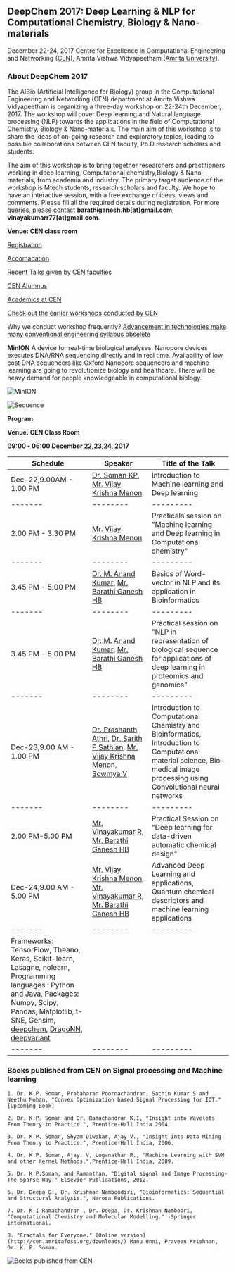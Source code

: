 ## DeepChem 2017: Deep Learning & NLP for Computational Chemistry, Biology & Nano-materials

December 22-24, 2017
Centre for Excellence in Computational Engineering and Networking ([CEN](https://www.amrita.edu/center/computational-engineering-and-networking)),
Amrita Vishwa Vidyapeetham ([Amrita University](https://www.amrita.edu/)).

### About DeepChem 2017

The AIBio (Artificial Intelligence for Biology) group in the Computational Engineering and Networking (CEN) department at Amrita Vishwa Vidyapeetham is organizing a three-day workshop on 22-24th December, 2017. The workshop will cover Deep learning and Natural language processing (NLP) towards the applications in the field of Computational Chemistry, Biology & Nano-materials. The main aim of this workshop is to share the ideas of on-going research and exploratory topics, leading to possible collaborations between CEN faculty, Ph.D research scholars and students.

The aim of this workshop is to bring together researchers and practitioners working in deep learning, Computational chemistry,Biology & Nano-materials, from academia and industry. The primary target audience of the workshop is Mtech students, research scholars and faculty. We hope to have an interactive session, with a free exchange of ideas, views and comments. Please fill all the required details during registration. For more queries, please contact **barathiganesh.hb[at]gmail.com**, **vinayakumarr77[at]gmail.com**.

**Venue: CEN class room** 

[Registration](https://docs.google.com/forms/d/1U3FcmbhT9O_gpK8n3zWjFV5VOHqfJG_e4bWkfE9EpUY/edit)

[Accomadation](https://docs.google.com/forms/d/1w4BnP-1_X5egt42WmcTPcUyYLHTrtlBN2FJYGVLPq3c)

[Recent Talks given by CEN faculties](http://nlp.amrita.edu/facultytalk/talks.html)

[CEN Alumnus](http://nlp.amrita.edu/students/index.html)

[Academics at CEN](http://nlp.amrita.edu/cenalumini/cen-alumini.html)

[Check out the earlier workshops conducted by CEN](http://nlp.amrita.edu/workshop/workshops.html)

Why we conduct workshop frequently?
[Advancement in technologies make many conventional engineering syllabus obselete](https://github.com/BarathiGanesh-HB/cen-deepchem2017/blob/master/RIP.pdf)

**MinION** A device for real-time biological analyses. Nanopore devices executes DNA/RNA sequencing directly and in real time. Availability of low cost DNA sequencers like Oxford Nanopore sequencers and machine learning are going to revolutionize biology and healthcare. There will be heavy demand for people knowledgeable in computational biology.

![MinION]({{"minion-cutout.png"}})

![Sequence]({{"sequencing-animated_0.gif"}})

**Program**

**Venue: CEN Class Room**

**09:00 - 06:00   December 22,23,24, 2017**

| Schedule | Speaker | Title of the Talk |
|-------|--------|---------|
| Dec-22,9.00AM - 1.00 PM | [Dr. Soman KP](http://nlp.amrita.edu:8080/somankp/index.html), [Mr. Vijay Krishna Menon](https://www.amrita.edu/faculty/m-vijaykrishna) | Introduction to Machine learning and Deep learning |
|-------|--------|---------|
| 2.00 PM - 3.30 PM | [Mr. Vijay Krishna Menon](https://www.amrita.edu/faculty/m-vijaykrishna) | Practicals session on "Machine learning and Deep learning in Computational chemistry" |
|-------|--------|---------|
| 3.45 PM - 5.00 PM | [Dr. M. Anand Kumar](https://www.amrita.edu/faculty/m-anandkumar), [Mr. Barathi Ganesh HB](https://sites.google.com/site/barathiganeshhb/) | Basics of Word-vector in NLP and its application in Bioinformatics |
|-------|--------|---------|
| 3.45 PM - 5.00 PM | [Dr. M. Anand Kumar](https://www.amrita.edu/faculty/m-anandkumar), [Mr. Barathi Ganesh HB](https://sites.google.com/site/barathiganeshhb/) | Practical session on "NLP in representation of biological sequence for applications of deep learning in proteomics and genomics" |
|-------|--------|---------|
| Dec-23,9.00 AM - 1.00 PM | [Dr. Prashanth Athri](https://www.amrita.edu/faculty/a-prashanth), [Dr. Sarith P Sathian](https://www.iitm.ac.in/info/fac/sarith), [Mr. Vijay Krishna Menon](https://www.amrita.edu/faculty/m-vijaykrishna), [Sowmya V](https://www.amrita.edu/faculty/v-sowmya) | Introduction to Computational Chemistry and Bioinformatics, Introduction to Computational material science, Bio-medical image processing using Convolutional neural networks  |
|-------|--------|---------|
| 2.00 PM-5.00 PM | [Mr. Vinayakumar R](https://sites.google.com/site/vinayakumarr77/), [Mr. Barathi Ganesh HB](https://sites.google.com/site/barathiganeshhb/) | Practical Session on "Deep learning for data-driven automatic chemical design" |
| Dec-24,9.00 AM - 5.00 PM | [Mr. Vijay Krishna Menon](https://www.amrita.edu/faculty/m-vijaykrishna), [Mr. Vinayakumar R](https://sites.google.com/site/vinayakumarr77/), [Mr. Barathi Ganesh HB](https://sites.google.com/site/barathiganeshhb/) | Advanced Deep Learning and applications, Quantum chemical descriptors and machine learning applications |
|-------|--------|---------|
|Frameworks: TensorFlow, Theano, Keras, Scikit-learn, Lasagne, nolearn, Programming languages : Python and Java, Packages: Numpy, Scipy, Pandas, Matplotlib, t-SNE, Gensim, [deepchem](https://github.com/deepchem/deepchem), [DragoNN](https://kundajelab.github.io/dragonn/), [deepvariant](https://github.com/google/deepvariant)|
|-------|--------|---------|

### Books published from CEN on Signal processing and Machine learning

    1. Dr. K.P. Soman, Prabaharan Poornachandran, Sachin Kumar S and Neethu Mohan, "Convex Optimization based Signal Processing for IOT." [Upcoming Book]

    2. Dr. K.P. Soman and Dr. Ramachandran K.I, "Insight into Wavelets From Theory to Practice.", Prentice-Hall India 2004.

    3. Dr. K.P. Soman, Shyam Diwakar, Ajay V., "Insight into Data Mining From Theory to Practice.", Prentice-Hall India, 2006.

    4. Dr. K.P. Soman, Ajay. V, Loganathan R., "Machine Learning with SVM and other Kernel Methods.",Prentice-Hall India, 2009.

    5. Dr. K.P.Soman, and Ramanthan, "Digital signal and Image Processing-The Sparse Way." Elsevier Publications, 2012.

    6. Dr. Deepa G., Dr. Krishnan Namboodiri, "Bioinformatics: Sequential and Structural Analysis.", Narosa Publications.

    7. Dr. K.I Ramachandran., Dr. Deepa, Dr. Krishnan Namboori, "Computational Chemistry and Molecular Modelling." -Springer international.

    8. "Fractals for Everyone." [Online version](http://cen.amritafoss.org/downloads/) Manu Unni, Praveen Krishnan, Dr. K. P. Soman.

![Books published from CEN]({{"books.png"}})
